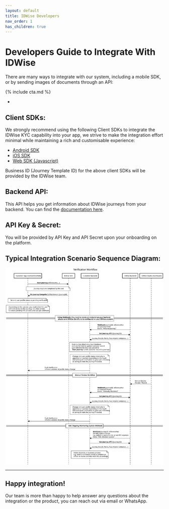```yaml
---
layout: default
title: IDWise Developers
nav_order: 1
has_children: true
---
```

# Developers Guide to Integrate With IDWise
There are many ways to integrate with our system, including a mobile SDK, or by sending images of documents through an API:

{% include cta.md %}

-
## Client SDKs:
We strongly recommend using the following Client SDKs to integrate the IDWise KYC capability into your app, we strive to make the integration effort minimal while maintaining a rich and customisable experience:

-   [Android SDK](https://idwi.se/android)
-   [iOS SDK](https://idwi.se/ios)
-   [Web SDK (Javascript)](https://idwi.se/js)

Business ID (Journey Template ID) for the above client SDKs will be provided by the IDWise team.

## Backend API:
This API helps you get information about IDWise journeys from your backend.
You can find the [documentation here](https://idwi.se/journey-api).

## API Key & Secret:
You will be provided by API Key and API Secret upon your onboarding on the platform.


## Typical Integration Scenario Sequence Diagram:
![download (3)](https://raw.githubusercontent.com/idwise/idwise.github.io/main/assets/api-seq-diagram.svg)

-----------------------------------------------------------------------------------------------------------------------------------------------------------------------------
## Happy integration!
Our team is more than happy to help answer any questions about the integration or the product, you can reach out via email or WhatsApp.
